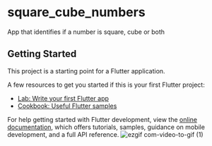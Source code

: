 # square_cube_numbers

App that identifies if a number is square, cube or both

## Getting Started

This project is a starting point for a Flutter application.

A few resources to get you started if this is your first Flutter project:

- [Lab: Write your first Flutter app](https://docs.flutter.dev/get-started/codelab)
- [Cookbook: Useful Flutter samples](https://docs.flutter.dev/cookbook)

For help getting started with Flutter development, view the
[online documentation](https://docs.flutter.dev/), which offers tutorials,
samples, guidance on mobile development, and a full API reference.
![ezgif com-video-to-gif (1)](https://user-images.githubusercontent.com/60811662/231004015-7c4331c5-7e27-4963-86ab-0faf1b388d7c.gif)
